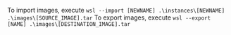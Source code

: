 To import images, execute `wsl --import [NEWNAME] .\instances\[NEWNAME] .\images\[SOURCE_IMAGE].tar`
To export images, execute `wsl --export [NAME] .\images\[DESTINATION_IMAGE].tar`
